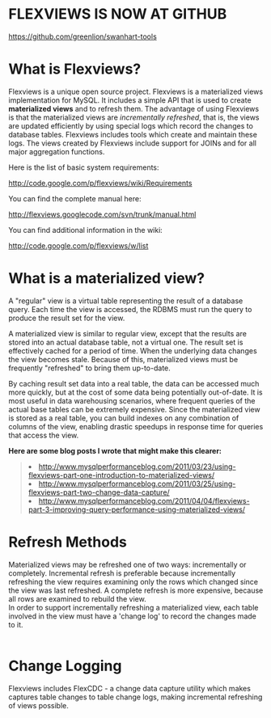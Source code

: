 # FLEXVIEWS IS NOW AT GITHUB #
https://github.com/greenlion/swanhart-tools

# What is Flexviews? #
Flexviews is a unique open source project. Flexviews is a materialized views implementation for MySQL. It includes a simple API that is used to create **materialized views** and to refresh them.  The advantage of using Flexviews is that the materialized views are _incrementally refreshed_, that is, the views are updated efficiently by using special logs which record the changes to database tables.  Flexviews includes tools which create and maintain these logs.  The views created by Flexviews include support for JOINs and for all major aggregation functions.

Here is the list of basic system requirements:

http://code.google.com/p/flexviews/wiki/Requirements

You can find the complete manual here:

http://flexviews.googlecode.com/svn/trunk/manual.html

You can find additional information in the wiki:

http://code.google.com/p/flexviews/w/list

# What is a materialized view? #

A "regular" view is a virtual table representing the result of a database query.  Each time the view is accessed, the RDBMS must run the query to produce the result set for the view.

A materialized view is similar to regular view, except that the results are stored into an actual database table, not a virtual one. The result set is effectively cached for a period of time.   When the underlying data changes the view becomes stale.  Because of this, materialized views must be frequently "refreshed" to bring them up-to-date.

By caching result set data into a real table, the data can be accessed much more quickly, but at the cost of some data being potentially out-of-date. It is most useful in data warehousing scenarios, where frequent queries of the actual base tables can be extremely expensive.  Since the materialized view is stored as a real table, you can build indexes on any combination of columns of the view, enabling drastic speedups in response time for queries that access the view.

**Here are some blog posts I wrote that might make this clearer:**
> <ul>
<blockquote><li><a href='http://www.mysqlperformanceblog.com/2011/03/23/using-flexviews-part-one-introduction-to-materialized-views/'>http://www.mysqlperformanceblog.com/2011/03/23/using-flexviews-part-one-introduction-to-materialized-views/</a>
<li><a href='http://www.mysqlperformanceblog.com/2011/03/25/using-flexviews-part-two-change-data-capture/'>http://www.mysqlperformanceblog.com/2011/03/25/using-flexviews-part-two-change-data-capture/</a>
<li><a href='http://www.mysqlperformanceblog.com/2011/04/04/flexviews-part-3-improving-query-performance-using-materialized-views/'>http://www.mysqlperformanceblog.com/2011/04/04/flexviews-part-3-improving-query-performance-using-materialized-views/</a></blockquote>

<h1>Refresh Methods</h1>
Materialized views may be refreshed one of two ways: incrementally or completely. Incremental refresh is preferable because incrementally refreshing the view requires examining only the rows which changed since the view was last refreshed. A complete refresh is more expensive, because all rows are examined to rebuild the view.<br>
In order to support incrementally refreshing a materialized view, each table involved in the view must have a 'change log' to record the changes made to it.<br>
<br>
<h1>Change Logging</h1>
Flexviews includes FlexCDC - a change data capture utility which makes captures table changes to table change logs, making incremental refreshing of views possible.